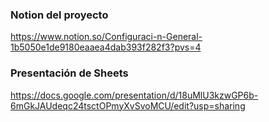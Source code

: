 ### Notion del proyecto
https://www.notion.so/Configuraci-n-General-1b5050e1de9180eaaea4dab393f282f3?pvs=4

### Presentación de Sheets

https://docs.google.com/presentation/d/18uMlU3kzwGP6b-6mGkJAUdeqc24tsctOPmyXvSvoMCU/edit?usp=sharing
